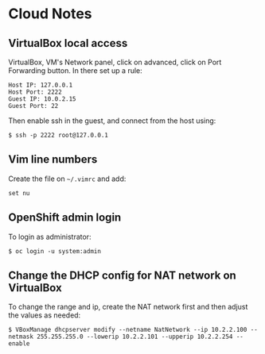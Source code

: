 Cloud Notes
=====

## VirtualBox local access
VirtualBox, VM's Network panel, click on advanced, click on Port Forwarding button. In there set up a rule:

```
Host IP: 127.0.0.1
Host Port: 2222
Guest IP: 10.0.2.15
Guest Port: 22
```

Then enable ssh in the guest, and connect from the host using:

```
$ ssh -p 2222 root@127.0.0.1
```

## Vim line numbers

Create the file on `~/.vimrc` and add:

```
set nu
```

## OpenShift admin login

To login as administrator:
     
```
$ oc login -u system:admin
```

## Change the DHCP config for NAT network on VirtualBox

To change the range and ip, create the NAT network first and then adjust the values as needed:

```
$ VBoxManage dhcpserver modify --netname NatNetwork --ip 10.2.2.100 --netmask 255.255.255.0 --lowerip 10.2.2.101 --upperip 10.2.2.254 --enable
```

